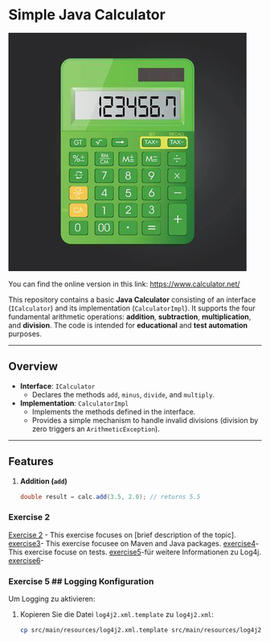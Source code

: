# Simple Java Calculator

![](colculator.jpeg)


You can find the online version in this link: <https://www.calculator.net/>

This repository contains a basic **Java Calculator** consisting of an interface (`ICalculator`) and its implementation (`CalculatorImpl`). It supports the four fundamental arithmetic operations: **addition**, **subtraction**, **multiplication**, and **division**. The code is intended for **educational** and **test automation** purposes.

---

## Overview

- **Interface**: `ICalculator`
  - Declares the methods `add`, `minus`, `divide`, and `multiply`.
- **Implementation**: `CalculatorImpl`
  - Implements the methods defined in the interface.
  - Provides a simple mechanism to handle invalid divisions (division by zero triggers an `ArithmeticException`).

---

## Features

1. **Addition (`add`)**  
   ```java
   double result = calc.add(3.5, 2.0); // returns 5.5
   ```
### Exercise 2
[Exercise 2](exercise2.md) - This exercise focuses on [brief description of the topic].
[exercise3](exercise3.md)- This exercise focusee on Maven and Java packages.
[exercise4](exercise4.md)-This exercise focuse on tests.
[exercise5](exercise5.md)-für weitere Informationen zu Log4j.
[exercise6](exercise6.md)-

### Exercise 5 ## Logging Konfiguration

Um Logging zu aktivieren:

1. Kopieren Sie die Datei `log4j2.xml.template` zu `log4j2.xml`:
   ```bash
   cp src/main/resources/log4j2.xml.template src/main/resources/log4j2.xml